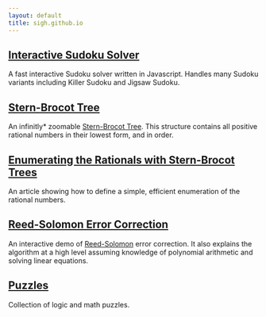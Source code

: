 ```yaml
---
layout: default
title: sigh.github.io
---
```


## [Interactive Sudoku Solver](https://sigh.github.io/Interactive-Sudoku-Solver)

A fast interactive Sudoku solver written in Javascript.
Handles many Sudoku variants including Killer Sudoku and Jigsaw Sudoku.

## [Stern-Brocot Tree](https://sigh.github.io/Stern-Brocot-Tree/)

An infinitly\* zoomable
[Stern-Brocot Tree](https://en.wikipedia.org/wiki/Stern%E2%80%93Brocot_tree).
This structure contains all positive rational numbers in their lowest form,
and in order.

## [Enumerating the Rationals with Stern-Brocot Trees](https://sigh.github.io/Stern-Brocot-Tree/enumerate)

An article showing how to define a simple, efficient enumeration of the rational
numbers.

## [Reed-Solomon Error Correction](https://sigh.github.io/reed-solomon)

An interactive demo of
[Reed-Solomon](https://en.wikipedia.org/wiki/Reed%E2%80%93Solomon_error_correction)
error correction.
It also explains the algorithm at a high level assuming knowledge of polynomial
arithmetic and solving linear equations.

## [Puzzles](https://sigh.github.io/puzzles)

Collection of logic and math puzzles.

